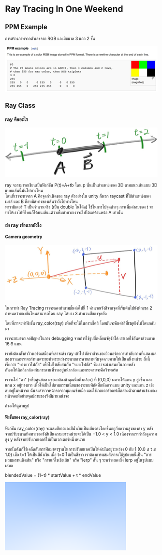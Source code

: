 # Ray Tracing In One Weekend
## PPM Example
<p> การสร้างภาพจากตัวเลขจาก RGB และมีขนาด 3 แถว 2 ชั้น </p>
<img src="image/fig-1.01-ppm.jpg">

## Ray Class
### ray คืออะไร
<img src="image/fig-1.02-lerp.jpg">
<p> ray จะสามารถเขียนเป็นฟังก์ชัน P(t)=A+tb โดน p นั้นเป็นตำแหน่งของ 3D ตามแนวเส้นแบบ 3D แบบเเส้นนี้มันไปทางไหน <br> 
โดนที่เราจะหาจาก A คือจุดกำเนิดของ ray ตัวอย่างใน unity ก็พวก raycast ที่ใช้ตำแหน่งของเมาส์ และ B คือทมิศทางของเส้นว่าวิ่งไปทางไหน <br>
พารามิเตอร์ T เป็นจำนวนจริง (เป็น double ในโค้ด) ใช้ในการไปจุดต่างๆ การเพื่มค่าลบของ t จะทำให้เราไปที่ไหนก็ได้บนเส้นแต่ว่าเพื่มค่าบวกเราจะไปได้แค่ด้านหน้า A เท่านั้น <br>
</p>

### ส่ง ray เข้าฉากยังไง
#### Camera geometry
<img src="image/fig-1.03-cam-geom.jpg">
<p>ในการทำ Ray Tracing เราจะลองทำสามชั้นต่อไปนี้ 1 คำนวณรังสีจากจุดที่เรื่มต้นไปยังพิกเซล 2 กำหนดว่าของอันไหนสามารถโดน ray ได้บาง 3.คำนวนสีของจุดตัด</p>
<p>โดยที่เราจะทำฟังชั้น ray_color(ray) เพื่อที่จะใช้ในการเช็คสี โดยมันจะคืนค่าสีที่rayยิงไปโดนกลับมา</p>
<p>เราจะสามารถเจอปัญหาในการ debugging จากก่ารใช้รูปสี่เหลี่ยมจัตุรัสได้ เราเลยใช้อันตาส่วนภาพ 16:9 แทน</p>
<p>เรายังต้องตั้งค่าวิวพอร์ตเสมือนที่เราจะส่ง ray เข้าไป อัตราส่วนของวิวพอร์ตควรเท่ากับภาพที่แสดงผลของเราและเราจะกำหนดระยะห่างระหว่างระนาบการฉายภาพกับจุดฉายภาพให้เป็นหนึ่งหน่วย สิ่งนี้เรียกว่า "ทางยาวโฟกัส" เพื่อไม่ให้สับสนกับ "ระยะโฟกัส" ซึ่งเราจะนำเสนอในภายหลัง <br>กันงงให้นึกถึงกล้องกับกระดาษที่วางอยู่หน้ากล้องและกระดาษจะคือวิวพอร์ต</p>
<p>เราจะใส่ "ตา" (หรือศูนย์กลางของกล้องถ้าคุณนึกถึงกล้อง) ที่ (0,0,0) ผมจะให้แกน y สูงขึ้น และแกน x อยู่ทางขวา เพื่อให้เป็นไปตามธรรมเนียมของระบบพิกัดที่ถนัดขวาแบบ unity และแกน z เชิงลบอยู่ในหน้าจอ ฉันจะสำรวจหน้าจอจากมุมบนซ้ายมือ และใช้เวกเตอร์ออฟเซ็ตสองตัวตามด้านข้างของหน้าจอเพื่อย้ายจุดปลายของรังสีผ่านหน้าจอ</p>
<p>ถ้างงให้ดูตามรูป</p>

#### ฟังชั้นของ ray_color(ray) 
<p>ฟังก์ชัน ray_color(ray) จะผสมสีขาวและสีน้ำเงินเป็นเส้นตรงโดยขึ้นอยู่กับความสูงของค่า y หลังจากปรับขนาดทิศทางของรังสีเป็นความยาวหน่วยจะได้เป็น −1.0 < y < 1.0 เนื่องจากเรากำลังดูความสูง y หลังจากปรับเวกเตอร์ให้เป็นเวกเตอร์หนึ่งหน่วย</p>
<p>จากนั้นฉันก็ใช้เคล็ดลับกราฟิกมาตรฐานในการปรับขนาดเป็นให้ค่ามันอยู่ระหว่าง 0 กับ 1 (0.0 ≤ t ≤ 1.0) เมื่อ t=1 ให้เป็นสีน้ำเงิน เมื่อ t=0 ให้เป็นสีขาว เราค้องการผสมสีเราจะใช้รูปแบบนี้เป็น "การผสมผสานเชิงเส้น" หรือ "การแก้ไขเชิงเส้น" หรือ "lerp" สั้น ๆ ระหว่างสองสิ่ง lerp อยู่ในรูปแบบเสมอ </p>
<p>blendedValue = (1−t) * startValue + t * endValue</p>
<img src="image/img-1.02-blue-to-white.png">



